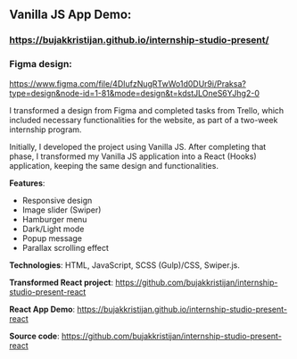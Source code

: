 ## Vanilla JS App Demo:
### https://bujakkristijan.github.io/internship-studio-present/

### Figma design:
https://www.figma.com/file/4DIufzNugRTwWo1d0DUr9i/Praksa?type=design&node-id=1-81&mode=design&t=kdstJLOneS6YJhg2-0

I transformed a design from Figma and completed tasks from Trello, which included necessary functionalities for the website, as part of a two-week internship program.

Initially, I developed the project using Vanilla JS. After completing that phase, I transformed my Vanilla JS application into a React (Hooks) application, keeping the same design and functionalities.

**Features**: 

 - Responsive design
 - Image slider (Swiper)
 - Hamburger menu 
 - Dark/Light mode
 - Popup message 
 - Parallax scrolling effect

**Technologies**: HTML, JavaScript, SCSS (Gulp)/CSS, Swiper.js.

**Transformed React project**: https://github.com/bujakkristijan/internship-studio-present-react

**React App Demo**: https://bujakkristijan.github.io/internship-studio-present-react

**Source code**: https://github.com/bujakkristijan/internship-studio-present-react 

